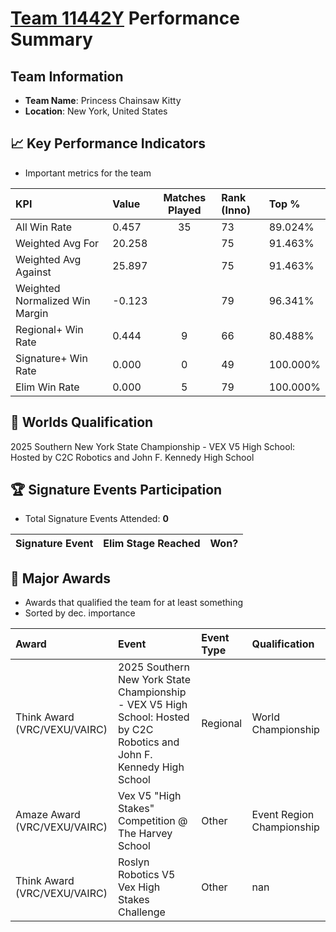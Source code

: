 # [Team 11442Y](https://https://www.robotevents.com/teams/V5RC/11442Y) Performance Summary

##  Team Information
- **Team Name**: Princess Chainsaw Kitty
- **Location**: New York, United States

## 📈 Key Performance Indicators
- Important metrics for the team

| KPI | Value | Matches Played | Rank (Inno) | Top % |
|:---|:-----|:--------------:|:----|:-----|
| All Win Rate | 0.457 | 35 | 73 | 89.024% |
| Weighted Avg For | 20.258 |  | 75 | 91.463% |
| Weighted Avg Against | 25.897 |  | 75 | 91.463% |
| Weighted Normalized Win Margin | -0.123 |  | 79 | 96.341% |
| Regional+ Win Rate | 0.444 | 9 | 66 | 80.488% |
| Signature+ Win Rate | 0.000 | 0 | 49 | 100.000% |
| Elim Win Rate | 0.000 | 5 | 79 | 100.000% |


## 🎯 Worlds Qualification
2025 Southern New York State Championship - VEX V5 High School: Hosted by C2C Robotics and John F. Kennedy High School

## 🏆 Signature Events Participation
- Total Signature Events Attended: **0**

| Signature Event | Elim Stage Reached | Won? |
|:----------------|:-------------------|:----|


## 🥇 Major Awards
- Awards that qualified the team for at least something
- Sorted by dec. importance

| Award | Event | Event Type | Qualification |
|:------|:------|:-----------|:--------------|
| Think Award (VRC/VEXU/VAIRC) | 2025 Southern New York State Championship - VEX V5 High School: Hosted by C2C Robotics and John F. Kennedy High School | Regional | World Championship |
| Amaze Award (VRC/VEXU/VAIRC) | Vex V5 "High Stakes" Competition @ The Harvey School | Other | Event Region Championship |
| Think Award (VRC/VEXU/VAIRC) | Roslyn Robotics V5 Vex High Stakes Challenge | Other | nan |

